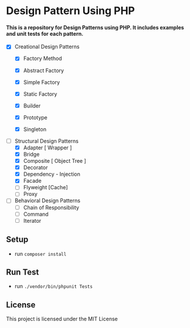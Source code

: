 # Design Pattern Using PHP
#### This is a repository for Design Patterns using PHP. It includes examples and unit tests for each pattern.


- [X] Creational Design Patterns
   - [X] Factory Method 
   - [X] Abstract Factory
   - [X] Simple Factory
   - [X] Static Factory
   - [X] Builder
   - [X] Prototype
   - [X] Singleton


- [ ] Structural Design Patterns
   - [X] Adapter [ Wrapper ]   
   - [X] Bridge
   - [X] Composite [ Object Tree ]
   - [X] Decorator
   - [X] Dependency - Injection
   - [X] Facade
   - [ ] Flyweight [Cache]
   - [ ] Proxy

- [ ] Behavioral Design Patterns
   - [ ] Chain of Responsibility
   - [ ] Command
   - [ ] Iterator

## Setup
- run `composer install`
## Run Test
- run `./vendor/bin/phpunit Tests`

## License
This project is licensed under the MIT License